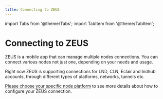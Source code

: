 ```yaml
---
title: Connecting to ZEUS
---
```


import Tabs from '@theme/Tabs';
import TabItem from '@theme/TabItem';

# Connecting to ZEUS

ZEUS is a mobile app that can manage multiple nodes connections. You can connect various nodes not just one, depending on your needs and usage.

Right now ZEUS is supporting connections for LND, CLN, Eclair and lndhub accounts, through different types of platforms, networks, tunnels etc.

[Please choose your specific node platform](/category/connecting-zeus/) to see more details about how to configure your ZEUS connection.